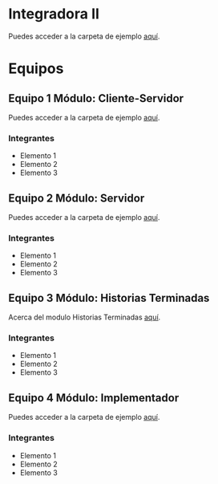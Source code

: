 # Integradora II
Puedes acceder a la carpeta de ejemplo [aquí](ruta/a/la/carpeta).

# Equipos
## Equipo 1 Módulo: Cliente-Servidor
Puedes acceder a la carpeta de ejemplo [aquí](ruta/a/la/carpeta).
### Integrantes
* Elemento 1
* Elemento 2
* Elemento 3

## Equipo 2 Módulo: Servidor
Puedes acceder a la carpeta de ejemplo [aquí](ruta/a/la/carpeta).
### Integrantes
* Elemento 1
* Elemento 2
* Elemento 3

## Equipo 3 Módulo: Historias Terminadas
Acerca del modulo Historias Terminadas [aquí](ruta/a/la/carpeta).
### Integrantes
* Elemento 1
* Elemento 2
* Elemento 3

## Equipo 4 Módulo: Implementador
Puedes acceder a la carpeta de ejemplo [aquí](ruta/a/la/carpeta).
### Integrantes
* Elemento 1
* Elemento 2
* Elemento 3

